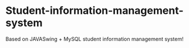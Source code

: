 # Student-information-management-system
Based on JAVASwing + MySQL student information management system!
